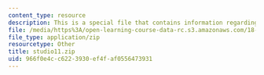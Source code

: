 ```yaml
---
content_type: resource
description: This is a special file that contains information regarding studio 11.
file: /media/https%3A/open-learning-course-data-rc.s3.amazonaws.com/18-05-introduction-to-probability-and-statistics-spring-2014/966f0e4cc6223930ef4faf0556473931_studio11.zip
file_type: application/zip
resourcetype: Other
title: studio11.zip
uid: 966f0e4c-c622-3930-ef4f-af0556473931
---
```

